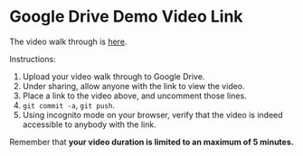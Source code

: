 # Google Drive Demo Video Link

The video walk through is [here](https://drive.google.com/file/d/1_UssG9VxVp7kvTrJ210Iq-5nFxNRo3zj/view?usp=drive_link).


Instructions:

1. Upload your video walk through to Google Drive.
2. Under sharing, allow anyone with the link to view the video.
3. Place a link to the video above, and uncomment those lines.
4. `git commit -a`, `git push`.
5. Using incognito mode on your browser, verify that the video is indeed accessible to anybody with the link.

Remember that **your video duration is limited to an maximum of 5 minutes.**
